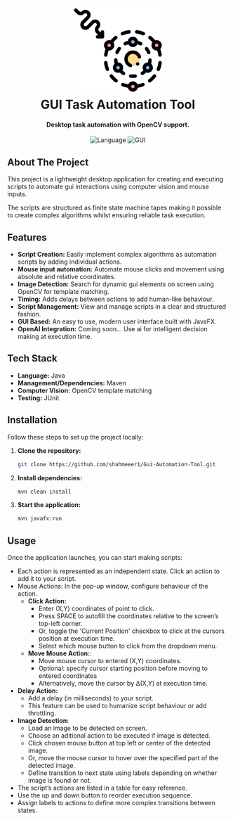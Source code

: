 <h1 align="center">
  <img src="https://github.com/shahmeeer1/Photoelectric-effect-simulator/blob/main/phet.png" width="200">
  <br>
  GUI Task Automation Tool
  <br>
</h1>

<h4 align="center">Desktop task automation with OpenCV support</a>.</h4>

<p align="center">
  <img src="https://img.shields.io/badge/language-Java-orange.svg" alt="Language">
  <img src="https://img.shields.io/badge/GUI-JavaFX-lightgrey.svg" alt="GUI">
</p>

## About The Project

This project is a lightweight desktop application for creating and executing scripts to automate gui interactions using computer vision and mouse inputs.

The scripts are structured as finite state machine tapes making it possible to create complex algorithms whilst ensuring reliable task execution.

## Features

*   **Script Creation:** Easily implement complex algorithms as automation scripts by adding individual actions.
*   **Mouse input automation:** Automate mouse clicks and movement using absolute and relative coordinates.
*   **Image Detection:** Search for dynamic gui elements on screen using OpenCV for template matching.
*   **Timing:** Adds delays between actions to add human-like behaviour.
*   **Script Management:** View and manage scripts in a clear and structured fashion.
*   **GUI Based:** An easy to use, modern user interface built with JavaFX.
*   **OpenAI Integration:** Coming soon... Use ai for intelligent decision making at execution time.

## Tech Stack

*   **Language:** Java
*   **Management/Dependencies:** Maven
*   **Computer Vision:** OpenCV template matching
*   **Testing:** JUnit

## Installation

Follow these steps to set up the project locally:

1.  **Clone the repository:**
    ```bash
    git clone https://github.com/shahmeeer1/Gui-Automation-Tool.git
    ```

2.  **Install dependencies:**
    ```bash
    mvn clean install
    ```

3.  **Start the application:**
    ```bash
    mvn javafx:run
    ```

## Usage

Once the application launches, you can start making scripts:
*   Each action is represented as an independent state. Click an action to add it to your script.
*   Mouse Actions: In the pop-up window, configure behaviour of the action.
    * **Click Action:**
       * Enter (X,Y) coordinates of point to click.
       * Press SPACE to autofill the coordinates relative to the screen’s top-left corner.
       * Or, toggle the 'Current Position' checkbox to click at the cursors position at execution time.
       * Select which mouse button to click from the dropdown menu.
    * **Move Mouse Action:**:
       * Move mouse cursor to entered (X,Y) coordinates.
       * Optional: specify cursor starting position before moving to entered coordinates
       * Alternatively, move the cursor by Δ(X,Y) at execution time.
  * **Delay Action:**
       * Add a delay (in milliseconds) to your script.
       * This feature can be used to humanize script behaviour or add throttling.
  * **Image Detection:**
       * Load an image to be detected on screen.
       * Choose an aditional action to be executed if image is detected.
       * Click chosen mouse button at top left or center of the detected image.
       * Or, move the mouse cursor to hover over the specified part of the detected image.
       * Define transition to next state using labels depending on whether image is found or not.
*   The script’s actions are listed in a table for easy reference.
*   Use the up and down button to reorder execution sequence.
*   Assign labels to actions to define more complex transitions between states.
